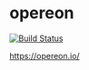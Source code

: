 # opereon
[![Build Status](https://travis-ci.org/opereon/opereon.svg?branch=master)](https://travis-ci.org/opereon/opereon)

https://opereon.io/
